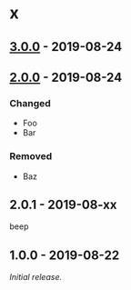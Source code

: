 # x

## [3.0.0](https://test.com) - 2019-08-24

## [2.0.0] - 2019-08-24

### Changed

- Foo
- Bar

### Removed

- Baz

## 2.0.1 - 2019-08-xx

beep

## 1.0.0 - 2019-08-22

_Initial release._

[2.0.0]: https://github.com/test/test/releases/tag/v2.0.0
